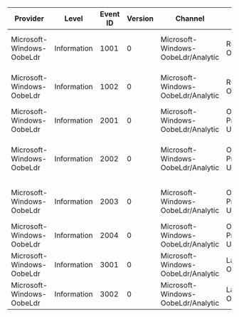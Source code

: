 Provider                   |  Level        |  Event ID  |  Version  |  Channel                             |  Task                      |  Opcode  |  Keyword      |  Message
---------------------------|---------------|------------|-----------|--------------------------------------|----------------------------|----------|---------------|-----------------------------------------------------------
Microsoft-Windows-OobeLdr  |  Information  |  1001      |  0        |  Microsoft-Windows-OobeLdr/Analytic  |  Run OobeLdr               |  Start   |  Performance  |  OobeLdr.exe is running with command line "{CommandLine}".
Microsoft-Windows-OobeLdr  |  Information  |  1002      |  0        |  Microsoft-Windows-OobeLdr/Analytic  |  Run OobeLdr               |  Stop    |  Performance  |  OobeLdr.exe exiting with status {ErrorCode}.
Microsoft-Windows-OobeLdr  |  Information  |  2001      |  0        |  Microsoft-Windows-OobeLdr/Analytic  |  OobeLdr Process Unattend  |  Start   |  Performance  |  Executing unattend settings pass "{Pass}".
Microsoft-Windows-OobeLdr  |  Information  |  2002      |  0        |  Microsoft-Windows-OobeLdr/Analytic  |  OobeLdr Process Unattend  |  Stop    |  Performance  |  Finished executing unattend pass with status {ErrorCode}.
Microsoft-Windows-OobeLdr  |  Information  |  2003      |  0        |  Microsoft-Windows-OobeLdr/Analytic  |  OobeLdr Process Unattend  |  Stop    |  Performance  |  Failed to execute unattend pass with status {ErrorCode}.
Microsoft-Windows-OobeLdr  |  Information  |  2004      |  0        |  Microsoft-Windows-OobeLdr/Analytic  |  OobeLdr Process Unattend  |          |  Diagnostic   |  Using unattend file "{FilePath}" for pass "{Pass}".
Microsoft-Windows-OobeLdr  |  Information  |  3001      |  0        |  Microsoft-Windows-OobeLdr/Analytic  |  Launch Oobe               |  Start   |  Performance  |
Microsoft-Windows-OobeLdr  |  Information  |  3002      |  0        |  Microsoft-Windows-OobeLdr/Analytic  |  Launch Oobe               |  Stop    |  Performance  |  Oobe exited with status {ErrorCode}.